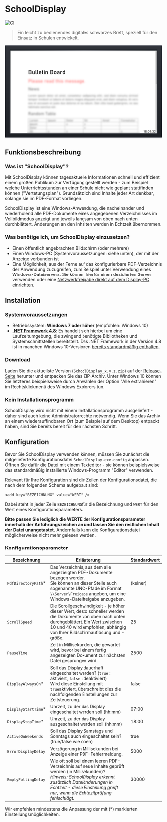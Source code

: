 # SchoolDisplay

[![CI](https://github.com/ytausch/SchoolDisplay/workflows/CI/badge.svg)](https://github.com/ytausch/SchoolDisplay/actions)

> Ein leicht zu bedienendes digitales schwarzes Brett, speziell für den Einsatz in Schulen entwickelt.

![Demo-Bild](assets/banner.png)

## Funktionsbeschreibung

### Was ist "SchoolDisplay"?

Mit SchoolDisplay können tagesaktuelle Informationen schnell und effizient einem großen Publikum zur Verfügung gestellt werden - zum Beispiel welche Unterrichtsstunden an einer Schule nicht wie geplant stattfinden können ("Vertetungsplan"). Grundsätzlich sind Inhalte jeder Art denkbar, solange sie im PDF-Format vorliegen.

SchoolDisplay ist eine Windows-Anwendung, die nacheinander und wiederholend alle PDF-Dokumente eines angegebenen Verzeichnisses im Vollbildmodus anzeigt und jeweils langsam von oben nach unten durchblättert. Änderungen an den Inhalten werden in Echtzeit übernommen.

### Was benötige ich, um SchoolDisplay einzusetzen?

* Einen öffentlich angebrachten Bildschirm (oder mehrere)
* Einen Windows-PC (Systemvoraussetzungen: siehe unten), der mit der Anzeige verbunden ist
* Eine Möglichkeit, aus der Ferne auf das konfigurierbare PDF-Verzeichnis der Anwendung zuzugreifen, zum Beispiel unter Verwendung eines Windows-Dateiservers. Sie können hierfür einen dezidierten Server verwenden oder eine [Netzwerkfreigabe direkt auf dem Display-PC einrichten](https://support.microsoft.com/de-de/help/4092694/windows-10-file-sharing-over-a-network).


## Installation
### Systemvoraussetzungen
* Betriebssystem: **Windows 7 oder höher** (empfohlen: Windows 10)
* [**.NET Framework 4.8**](https://dotnet.microsoft.com/download/dotnet-framework/thank-you/net48-web-installer): Es handelt sich hierbei um eine Laufzeitumgebung, die zwingend benötigte Bibliotheken und Systemschnittstellen bereitstellt. Das .NET Framework in der Version 4.8 ist in manchen Windows 10-Versionen [bereits standardmäßig enthalten](https://docs.microsoft.com/de-de/dotnet/framework/get-started/system-requirements#installation-requirements).

### Download
Laden Sie die aktuellste Version (`SchoolDisplay_x.y.z.zip`) auf der [Release-Seite](https://github.com/ytausch/SchoolDisplay/releases) herunter und entpacken Sie das ZIP-Archiv. Unter Windows 10 können Sie letzteres beispielsweise durch Anwählen der Option "Alle extrahieren" im Rechtsklickmenü des Windows Explorers tun.

### Kein Installationsprogramm
SchoolDisplay wird nicht mit einem Installationsprogramm ausgeliefert - daher sind auch keine Administratorrechte notwendig. Wenn Sie das Archiv an einem wiederauffindbaren Ort (zum Beispiel auf dem Desktop) entpackt haben, sind Sie bereits bereit für den nächsten Schritt.

## Konfiguration
Bevor Sie SchoolDisplay verwenden können, müssen Sie zunächst die mitgelieferte Konfigurationsdatei `SchoolDisplay.exe.config` anpassen. Öffnen Sie dafür die Datei mit einem Texteditor - sie können beispielsweise das standardmäßig installierte Windows-Programm "Editor" verwenden.

Relevant für Ihre Konfiguration sind die Zeilen der Konfigurationsdatei, die nach dem folgenden Schema aufgebaut sind:

    <add key="BEZEICHNUNG" value="WERT" />

Dabei steht in jeder Zeile `BEZEICHNUNG`für die Bezeichnung und `WERT` für den Wert eines Konfigurationsparameters.

**Bitte passen Sie lediglich die WERTE der Konfigurationsparameter innerhalb der Anführungszeichen an und lassen Sie den restlichen Inhalt der Datei unangetastet.** Andernfalls kann die Konfigurationsdatei möglicherweise nicht mehr gelesen werden.

### Konfigurationsparameter
| Bezeichnung | Erläuterung | Standardwert |
| --- | --- | --- |
| `PdfDirectoryPath`* | Das Verzeichnis, aus dem alle angezieigten PDF-Dokumente bezogen werden. <br> Sie können an dieser Stelle auch sogenannte UNC-Pfade im Format `\\Server\Freigabe` angeben, um eine Windows-Dateifreigabe anzugeben.  | (keiner)     |
| `ScrollSpeed` | Die Scrollgeschwindigkeit - je höher dieser Wert, desto schneller werden die Dokumente von oben nach unten durchgeblättert. Ein Wert zwischen 10 und 40 wird empfohlen, abhängig von Ihrer Bildschirmauflösung und -größe. | 25 |
| `PauseTime` | Zeit in Millisekunden, die gewartet wird, bevor bei einem fertig angezeigten Dokument zur nächsten Datei gesprungen wird. | 2500 |
| `DisplayAlwaysOn`* | Soll das Display dauerhaft eingeschaltet werden? (`true` : aktiviert, `false` : deaktiviert) <br> Wird diese Einstellung mit `true`aktiviert, überschreibt dies die nachfolgenden Einstellungen zur Zeitsteuerung. | false |
| `DisplayStartTime`* | Uhrzeit, zu der das Display eingeschaltet werden soll (hh:mm) | 07:00 |
| `DisplayStopTime`* | Uhrzeit, zu der das Display ausgeschaltet werden soll (hh:mm) | 18:00 |
| `ActiveOnWeekends` | Soll das Display Samstags und Sonntags auch eingeschaltet sein? (true/false wie oben) | true |
| `ErrorDisplayDelay` | Verzögerung in Millisekunden bei Anzeige einer PDF-Fehlermeldung. | 5000 |
| `EmptyPollingDelay` | Wie oft soll bei einem leeren PDF-Verzeichnis auf neue Inhalte geprüft werden (in Millisekunden)? <br> *Hinweis: SchoolDisplay erkennt zusätzlich Dateiänderungen in Echtzeit - diese Einstellung greift nur, wenn die Echtezitprüfung fehlschlägt.* | 30000 |

Wir empfehlen mindestens die Anpassung der mit (\*) markierten Einstellungsmöglichkeiten.
